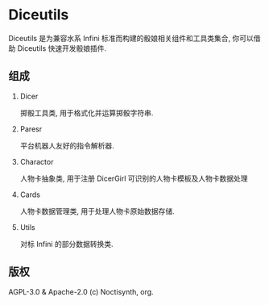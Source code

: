 # Diceutils

Diceutils 是为兼容水系 Infini 标准而构建的骰娘相关组件和工具类集合, 你可以借助 Diceutils 快速开发骰娘插件.

## 组成

1. Dicer

    掷骰工具类, 用于格式化并运算掷骰字符串.

2. Paresr

    平台机器人友好的指令解析器.

3. Charactor

    人物卡抽象类, 用于注册 DicerGirl 可识别的人物卡模板及人物卡数据处理

4. Cards

    人物卡数据管理类, 用于处理人物卡原始数据存储.

5. Utils

    对标 Infini 的部分数据转换类.

## 版权

AGPL-3.0 & Apache-2.0 (c) Noctisynth, org.
